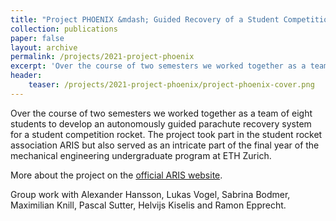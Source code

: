```yaml
---
title: "Project PHOENIX &mdash; Guided Recovery of a Student Competition Rocket"
collection: publications
paper: false
layout: archive
permalink: /projects/2021-project-phoenix
excerpt: 'Over the course of two semesters we worked together as a team of eight students to develop an autonomously guided parachute recovery system for a student competition rocket.'
header:
    teaser: /projects/2021-project-phoenix/project-phoenix-cover.png
---
```


Over the course of two semesters we worked together as a team of eight students to develop an autonomously guided parachute recovery system for a student competition rocket.
The project took part in the student rocket association ARIS but also served as an intricate part of the final year of the mechanical engineering undergraduate program at ETH Zurich.

More about the project on the <a href="https://aris-space.ch/phoenix-2021/" target="_blank" rel="noopener noreferrer">official ARIS website</a>.

Group work with Alexander Hansson, Lukas Vogel, Sabrina Bodmer, Maximilian Knill, Pascal Sutter, Helvijs Kiselis and Ramon Epprecht.
